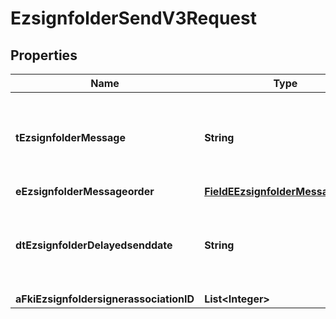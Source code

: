 

# EzsignfolderSendV3Request

## Properties

Name | Type | Description | Notes
------------ | ------------- | ------------- | -------------
**tEzsignfolderMessage** | **String** | A custom text message that will be added to the email sent. |  [optional]
**eEzsignfolderMessageorder** | [**FieldEEzsignfolderMessageorder**](FieldEEzsignfolderMessageorder.md) |  |  [optional]
**dtEzsignfolderDelayedsenddate** | **String** | The date and time at which the Ezsignfolder will be sent in the future. |  [optional]
**aFkiEzsignfoldersignerassociationID** | **List&lt;Integer&gt;** |  | 




